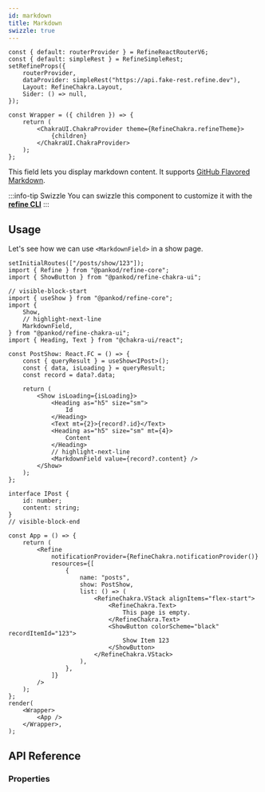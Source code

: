 ```yaml
---
id: markdown
title: Markdown
swizzle: true
---
```


```tsx live shared
const { default: routerProvider } = RefineReactRouterV6;
const { default: simpleRest } = RefineSimpleRest;
setRefineProps({
    routerProvider,
    dataProvider: simpleRest("https://api.fake-rest.refine.dev"),
    Layout: RefineChakra.Layout,
    Sider: () => null,
});

const Wrapper = ({ children }) => {
    return (
        <ChakraUI.ChakraProvider theme={RefineChakra.refineTheme}>
            {children}
        </ChakraUI.ChakraProvider>
    );
};
```

This field lets you display markdown content. It supports [GitHub Flavored Markdown](https://github.github.com/gfm/).

:::info-tip Swizzle
You can swizzle this component to customize it with the [**refine CLI**](/docs/packages/documentation/cli)
:::

## Usage

Let's see how we can use `<MarkdownField>` in a show page.

```tsx live url=http://localhost:3000/posts/show/123 previewHeight=420px hideCode
setInitialRoutes(["/posts/show/123"]);
import { Refine } from "@pankod/refine-core";
import { ShowButton } from "@pankod/refine-chakra-ui";

// visible-block-start
import { useShow } from "@pankod/refine-core";
import {
    Show,
    // highlight-next-line
    MarkdownField,
} from "@pankod/refine-chakra-ui";
import { Heading, Text } from "@chakra-ui/react";

const PostShow: React.FC = () => {
    const { queryResult } = useShow<IPost>();
    const { data, isLoading } = queryResult;
    const record = data?.data;

    return (
        <Show isLoading={isLoading}>
            <Heading as="h5" size="sm">
                Id
            </Heading>
            <Text mt={2}>{record?.id}</Text>
            <Heading as="h5" size="sm" mt={4}>
                Content
            </Heading>
            // highlight-next-line
            <MarkdownField value={record?.content} />
        </Show>
    );
};

interface IPost {
    id: number;
    content: string;
}
// visible-block-end

const App = () => {
    return (
        <Refine
            notificationProvider={RefineChakra.notificationProvider()}
            resources={[
                {
                    name: "posts",
                    show: PostShow,
                    list: () => (
                        <RefineChakra.VStack alignItems="flex-start">
                            <RefineChakra.Text>
                                This page is empty.
                            </RefineChakra.Text>
                            <ShowButton colorScheme="black" recordItemId="123">
                                Show Item 123
                            </ShowButton>
                        </RefineChakra.VStack>
                    ),
                },
            ]}
        />
    );
};
render(
    <Wrapper>
        <App />
    </Wrapper>,
);
```

## API Reference

### Properties

<PropsTable module="@pankod/refine-chakra-ui/MarkdownField" value-description="Markdown data to render"/>
